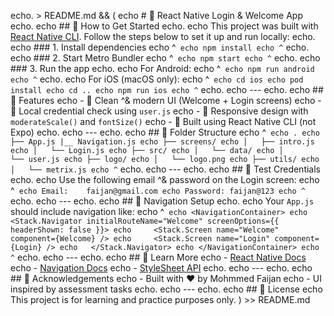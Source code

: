 echo. > README.md && (
echo # 🚀 React Native Login & Welcome App
echo.
echo ## 📖 How to Get Started
echo.
echo This project was built with [React Native CLI](https://github.com/itzfaijann/LoginScreen). Follow the steps below to set it up and run locally:
echo.
echo ### 1. Install dependencies
echo ^```
echo npm install
echo ^```
echo.
echo ### 2. Start Metro Bundler
echo ^```
echo npm start
echo ^```
echo.
echo ### 3. Run the app
echo.
echo For Android:
echo ^```
echo npm run android
echo ^```
echo.
echo For iOS (macOS only):
echo ^```
echo cd ios
echo pod install
echo cd ..
echo npm run ios
echo ^```
echo.
echo ---
echo.
echo ## 📱 Features
echo - 🎨 Clean ^& modern UI (Welcome + Login screens)
echo - 🔐 Local credential check using `user.js`
echo - 📐 Responsive design with `moderateScale()` and `fontSize()`
echo - 🚀 Built using React Native CLI (not Expo)
echo.
echo ---
echo.
echo ## 📂 Folder Structure
echo ^```
echo .
echo ├── App.js
     |__ Navigation.js
echo ├── screens/
echo │   ├── intro.js
echo │   └── Login.js
echo ├── src/
echo │   └── data/
echo │       └── user.js
echo ├── logo/
echo │   └── logo.png
echo ├── utils/
echo │   └── metrix.js
echo ^```
echo.
echo ---
echo.
echo ## 🔑 Test Credentials
echo.
echo Use the following email ^& password on the Login screen:
echo ^```
echo Email:    faijan@gmail.com
echo Password: faijan@123
echo ^```
echo.
echo ---
echo.
echo ## 📌 Navigation Setup
echo.
echo Your `App.js` should include navigation like:
echo ^```
echo <NavigationContainer>
echo   <Stack.Navigator initialRouteName="Welcome" screenOptions={{ headerShown: false }}>
echo     <Stack.Screen name="Welcome" component={Welcome} />
echo     <Stack.Screen name="Login" component={Login} />
echo   </Stack.Navigator>
echo </NavigationContainer>
echo ^```
echo.
echo ---
echo.
echo ## 🧠 Learn More
echo - [React Native Docs](https://reactnative.dev)
echo - [Navigation Docs](https://reactnavigation.org)
echo - [StyleSheet API](https://reactnative.dev/docs/stylesheet)
echo.
echo ---
echo.
echo ## 🙌 Acknowledgements
echo - Built with ❤️ by Mohmmed Faijan
echo - UI inspired by assessment tasks
echo.
echo ---
echo.
echo ## 📄 License
echo This project is for learning and practice purposes only.
) >> README.md

